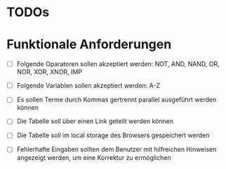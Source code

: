 # TODOs


# Funktionale Anforderungen

- [ ] Folgende Oparatoren sollen akzeptiert werden: NOT, AND, NAND, OR, NOR, XOR, XNOR, IMP
- [ ] Folgende Variablen sollen akzeptiert werden: A-Z
- [ ] Es sollen Terme durch Kommas gertrennt parallel ausgeführt werden können
- [ ] Die Tabelle soll über einen Link geteilt werden können
- [ ] Die Tabelle soll im local storage des Browsers gespeichert werden
- [ ] Fehlerhafte Eingaben sollten dem Benutzer mit hilfreichen Hinweisen angezeigt werden, um eine Korrektur zu ermöglichen


